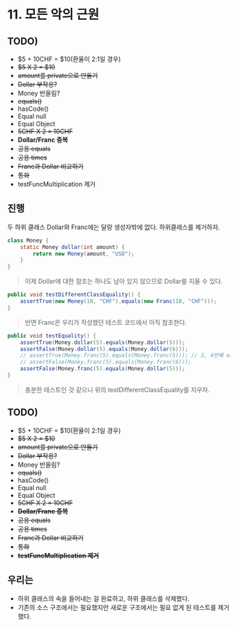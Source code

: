 # 11. 모든 악의 근원

## TODO)
 - $5 + 10CHF = $10(환율이 2:1일 경우)
 - ~~$5 X 2 = $10~~
 - ~~amount를 private으로 만들기~~
 - ~~Dollar 부작용?~~
 - Money 반올림?
 - ~~equals()~~
 - hasCode()
 - Equal null
 - Equal Object
 - ~~5CHF X 2 = 10CHF~~
 - **Dollar/Franc 중복**
 - ~~공용 equals~~
 - ~~공용 times~~
 - ~~Franc과 Dollar 비교하기~~
 - ~~통화~~
 - testFuncMultiplication 제거

## 진행
두 하위 클래스 Dollar와 Franc에는 달랑 생성자밖에 없다. 하위클래스를 제거하자.  

```JAVA
class Money {
	static Money dollar(int amount) {
		return new Money(amount, "USD");
	}
}
```
> 이제 Dollar에 대한 참조는 하나도 남아 있지 않으므로 Dollar를 지울 수 있다.

```JAVA
public void testDifferentClassEquality() {
	assertTrue(new Money(10, "CHF").equals(new Franc(10, "CHF")));
}
```
> 반면 Franc은 우리가 작성했던 테스트 코드에서 아직 참조한다. 

```JAVA
public void testEquality() {
	assertTrue(Money.dollar(5).equals(Money.dollar(5)));
	assertFalse(Money.dollar(5).equals(Money.dollar(6)));
	// assertTrue(Money.franc(5).equals(Money.franc(5))); // 3, 4번째 assertion(단언)은 1, 2번쨰 단언과 중복되니 지우자. 왜? 이제는 같은 클래스(Money)다.
	// assertFalse(Money.franc(5).equals(Money.franc(6)));
	assertFalse(Money.franc(5).equals(Money.dollar(5)));
}
```
> 충분한 테스트인 것 같으니 위의 testDifferentClassEquality를 지우자.

## TODO)
 - $5 + 10CHF = $10(환율이 2:1일 경우)
 - ~~$5 X 2 = $10~~
 - ~~amount를 private으로 만들기~~
 - ~~Dollar 부작용?~~
 - Money 반올림?
 - ~~equals()~~
 - hasCode()
 - Equal null
 - Equal Object
 - ~~5CHF X 2 = 10CHF~~
 - ~~**Dollar/Franc 중복**~~
 - ~~공용 equals~~
 - ~~공용 times~~
 - ~~Franc과 Dollar 비교하기~~
 - ~~통화~~
 - ~~**testFuncMultiplication 제거**~~

## 우리는
 - 하위 클래스의 속을 들어내는 걸 완료하고, 하위 클래스를 삭제했다.
 - 기존의 소스 구조에서는 필요했지만 새로운 구조에서는 필요 없게 된 테스트를 제거했다.





























